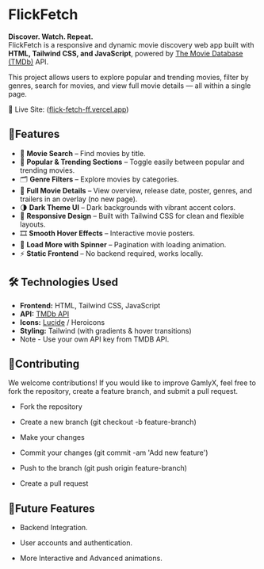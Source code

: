 
# FlickFetch
**Discover. Watch. Repeat.**  
FlickFetch is a responsive and dynamic movie discovery web app built with **HTML, Tailwind CSS, and JavaScript**, powered by [The Movie Database (TMDb)](https://www.themoviedb.org/) API.  

This project allows users to explore popular and trending movies, filter by genres, search for movies, and view full movie details — all within a single page.


🔗 Live Site: ([flick-fetch-ff.vercel.app](https://flick-fetch-ff.vercel.app/))
## 🌟Features
- 🔎 **Movie Search** – Find movies by title.  
- 🎥 **Popular & Trending Sections** – Toggle easily between popular and trending movies.  
- 🗂️ **Genre Filters** – Explore movies by categories.  
- 📄 **Full Movie Details** – View overview, release date, poster, genres, and trailers in an overlay (no new page).  
- 🌗 **Dark Theme UI** – Dark backgrounds with vibrant accent colors.  
- 🎨 **Responsive Design** – Built with Tailwind CSS for clean and flexible layouts.  
- 🎞️ **Smooth Hover Effects** – Interactive movie posters.  
- 🔄 **Load More with Spinner** – Pagination with loading animation.  
- ⚡ **Static Frontend** – No backend required, works locally.

  
## 🛠️ Technologies Used
- **Frontend:** HTML, Tailwind CSS, JavaScript  
- **API:** [TMDb API](https://developers.themoviedb.org/)  
- **Icons:** [Lucide](https://lucide.dev/) / Heroicons  
- **Styling:** Tailwind (with gradients & hover transitions)
- Note - Use your own API key from TMDB API.
## 🤝Contributing

We welcome contributions! If you would like to improve GamlyX, feel free to fork the repository, create a feature branch, and submit a pull request.

- Fork the repository

- Create a new branch (git checkout -b feature-branch)

- Make your changes

- Commit your changes (git commit -am 'Add new feature')

- Push to the branch (git push origin feature-branch)

- Create a pull request
## 🔮Future Features

- Backend Integration.

- User accounts and authentication.

- More Interactive and Advanced animations.
